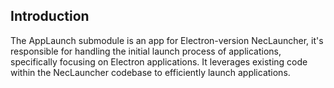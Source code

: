 ## Introduction

The AppLaunch submodule is an app for Electron-version NecLauncher, it's responsible for handling the initial launch process of applications, specifically focusing on Electron applications. It leverages existing code within the NecLauncher codebase to efficiently launch applications.

